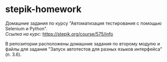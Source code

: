 # stepik-homework
Домашние задания по курсу "Автоматизация тестирования с помощью Selenium и Python".  
*Ссылка на курс:* https://stepik.org/course/575/info  

В репозитории расположены домашние задания по второму модулю и файлы для задания "Запуск автотестов для разных языков интерфейса" (п. 3.6).  
